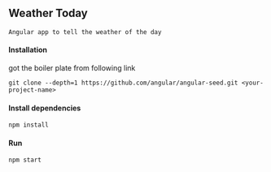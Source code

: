 ## Weather Today
```
Angular app to tell the weather of the day
```

#### Installation

got the boiler plate from following link
```
git clone --depth=1 https://github.com/angular/angular-seed.git <your-project-name>
```


#### Install dependencies
```
npm install
```

#### Run
```
npm start
```
